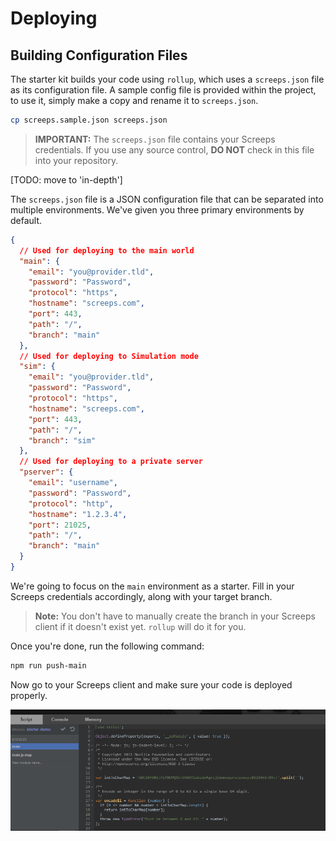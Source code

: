 # Deploying

## Building Configuration Files

The starter kit builds your code using `rollup`, which uses a `screeps.json` file as its configuration file. A sample config file is provided within the project, to use it, simply make a copy and rename it to `screeps.json`.

```bash
cp screeps.sample.json screeps.json
```

> **IMPORTANT:** The `screeps.json` file contains your Screeps credentials. If you use any source control, **DO NOT** check in this file into your repository.

[TODO: move to 'in-depth']

The `screeps.json` file is a JSON configuration file that can be separated into multiple environments. We've given you three primary environments by default.

```json
{
  // Used for deploying to the main world
  "main": {
    "email": "you@provider.tld",
    "password": "Password",
    "protocol": "https",
    "hostname": "screeps.com",
    "port": 443,
    "path": "/",
    "branch": "main"
  },
  // Used for deploying to Simulation mode
  "sim": {
    "email": "you@provider.tld",
    "password": "Password",
    "protocol": "https",
    "hostname": "screeps.com",
    "port": 443,
    "path": "/",
    "branch": "sim"
  },
  // Used for deploying to a private server
  "pserver": {
    "email": "username",
    "password": "Password",
    "protocol": "http",
    "hostname": "1.2.3.4",
    "port": 21025,
    "path": "/",
    "branch": "main"
  }
}
```

We're going to focus on the `main` environment as a starter. Fill in your Screeps credentials accordingly, along with your target branch.

> **Note:** You don't have to manually create the branch in your Screeps client if it doesn't exist yet. `rollup` will do it for you.

Once you're done, run the following command:

```bash
npm run push-main
```

Now go to your Screeps client and make sure your code is deployed properly.

![deploying-1](img/deploying-1.png)
